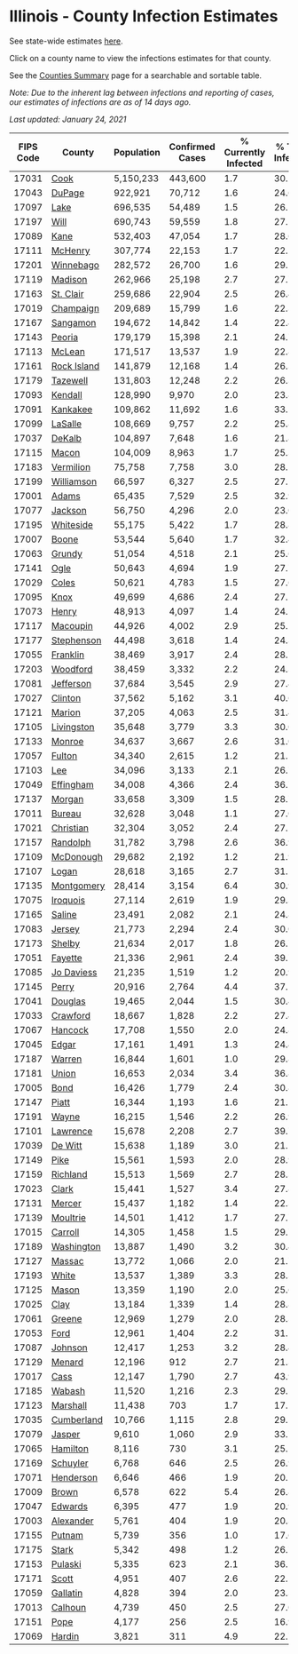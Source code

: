 # Illinois - County Infection Estimates

See state-wide estimates [here](/infections/us-il).

Click on a county name to view the infections estimates for that county.

See the [Counties Summary](/infections/summary-counties) page for a searchable and sortable table.

*Note: Due to the inherent lag between infections and reporting of cases, our estimates of infections are as of 14 days ago.*

*Last updated: January 24, 2021*

|   FIPS Code |                     County |   Population |   Confirmed Cases |   % Currently Infected |   % Total Infected |
|-------------|----------------------------|--------------|-------------------|------------------------|--------------------|
|       17031 |               [Cook](cook) |    5,150,233 |           443,600 |                    1.7 |               30.2 |
|       17043 |           [DuPage](dupage) |      922,921 |            70,712 |                    1.6 |               24.6 |
|       17097 |               [Lake](lake) |      696,535 |            54,489 |                    1.5 |               26.5 |
|       17197 |               [Will](will) |      690,743 |            59,559 |                    1.8 |               27.5 |
|       17089 |               [Kane](kane) |      532,403 |            47,054 |                    1.7 |               28.6 |
|       17111 |         [McHenry](mchenry) |      307,774 |            22,153 |                    1.7 |               22.2 |
|       17201 |     [Winnebago](winnebago) |      282,572 |            26,700 |                    1.6 |               29.2 |
|       17119 |         [Madison](madison) |      262,966 |            25,198 |                    2.7 |               27.7 |
|       17163 |     [St. Clair](st.-clair) |      259,686 |            22,904 |                    2.5 |               26.4 |
|       17019 |     [Champaign](champaign) |      209,689 |            15,799 |                    1.6 |               22.3 |
|       17167 |       [Sangamon](sangamon) |      194,672 |            14,842 |                    1.4 |               22.4 |
|       17143 |           [Peoria](peoria) |      179,179 |            15,398 |                    2.1 |               24.7 |
|       17113 |           [McLean](mclean) |      171,517 |            13,537 |                    1.9 |               22.8 |
|       17161 | [Rock Island](rock-island) |      141,879 |            12,168 |                    1.4 |               26.3 |
|       17179 |       [Tazewell](tazewell) |      131,803 |            12,248 |                    2.2 |               26.3 |
|       17093 |         [Kendall](kendall) |      128,990 |             9,970 |                    2.0 |               23.8 |
|       17091 |       [Kankakee](kankakee) |      109,862 |            11,692 |                    1.6 |               33.5 |
|       17099 |         [LaSalle](lasalle) |      108,669 |             9,757 |                    2.2 |               25.8 |
|       17037 |           [DeKalb](dekalb) |      104,897 |             7,648 |                    1.6 |               21.8 |
|       17115 |             [Macon](macon) |      104,009 |             8,963 |                    1.7 |               25.3 |
|       17183 |     [Vermilion](vermilion) |       75,758 |             7,758 |                    3.0 |               28.5 |
|       17199 |   [Williamson](williamson) |       66,597 |             6,327 |                    2.5 |               27.1 |
|       17001 |             [Adams](adams) |       65,435 |             7,529 |                    2.5 |               32.9 |
|       17077 |         [Jackson](jackson) |       56,750 |             4,296 |                    2.0 |               23.0 |
|       17195 |     [Whiteside](whiteside) |       55,175 |             5,422 |                    1.7 |               28.8 |
|       17007 |             [Boone](boone) |       53,544 |             5,640 |                    1.7 |               32.4 |
|       17063 |           [Grundy](grundy) |       51,054 |             4,518 |                    2.1 |               25.6 |
|       17141 |               [Ogle](ogle) |       50,643 |             4,694 |                    1.9 |               27.7 |
|       17029 |             [Coles](coles) |       50,621 |             4,783 |                    1.5 |               27.6 |
|       17095 |               [Knox](knox) |       49,699 |             4,686 |                    2.4 |               27.2 |
|       17073 |             [Henry](henry) |       48,913 |             4,097 |                    1.4 |               24.5 |
|       17117 |       [Macoupin](macoupin) |       44,926 |             4,002 |                    2.9 |               25.2 |
|       17177 |   [Stephenson](stephenson) |       44,498 |             3,618 |                    1.4 |               24.3 |
|       17055 |       [Franklin](franklin) |       38,469 |             3,917 |                    2.4 |               28.7 |
|       17203 |       [Woodford](woodford) |       38,459 |             3,332 |                    2.2 |               24.3 |
|       17081 |     [Jefferson](jefferson) |       37,684 |             3,545 |                    2.9 |               27.4 |
|       17027 |         [Clinton](clinton) |       37,562 |             5,162 |                    3.1 |               40.6 |
|       17121 |           [Marion](marion) |       37,205 |             4,063 |                    2.5 |               31.4 |
|       17105 |   [Livingston](livingston) |       35,648 |             3,779 |                    3.3 |               30.0 |
|       17133 |           [Monroe](monroe) |       34,637 |             3,667 |                    2.6 |               31.0 |
|       17057 |           [Fulton](fulton) |       34,340 |             2,615 |                    1.2 |               21.5 |
|       17103 |                 [Lee](lee) |       34,096 |             3,133 |                    2.1 |               26.7 |
|       17049 |     [Effingham](effingham) |       34,008 |             4,366 |                    2.4 |               36.7 |
|       17137 |           [Morgan](morgan) |       33,658 |             3,309 |                    1.5 |               28.7 |
|       17011 |           [Bureau](bureau) |       32,628 |             3,048 |                    1.1 |               27.0 |
|       17021 |     [Christian](christian) |       32,304 |             3,052 |                    2.4 |               27.2 |
|       17157 |       [Randolph](randolph) |       31,782 |             3,798 |                    2.6 |               36.9 |
|       17109 |     [McDonough](mcdonough) |       29,682 |             2,192 |                    1.2 |               21.9 |
|       17107 |             [Logan](logan) |       28,618 |             3,165 |                    2.7 |               31.2 |
|       17135 |   [Montgomery](montgomery) |       28,414 |             3,154 |                    6.4 |               30.9 |
|       17075 |       [Iroquois](iroquois) |       27,114 |             2,619 |                    1.9 |               29.3 |
|       17165 |           [Saline](saline) |       23,491 |             2,082 |                    2.1 |               24.8 |
|       17083 |           [Jersey](jersey) |       21,773 |             2,294 |                    2.4 |               30.0 |
|       17173 |           [Shelby](shelby) |       21,634 |             2,017 |                    1.8 |               26.7 |
|       17051 |         [Fayette](fayette) |       21,336 |             2,961 |                    2.4 |               39.7 |
|       17085 |   [Jo Daviess](jo-daviess) |       21,235 |             1,519 |                    1.2 |               20.9 |
|       17145 |             [Perry](perry) |       20,916 |             2,764 |                    4.4 |               37.1 |
|       17041 |         [Douglas](douglas) |       19,465 |             2,044 |                    1.5 |               30.4 |
|       17033 |       [Crawford](crawford) |       18,667 |             1,828 |                    2.2 |               27.4 |
|       17067 |         [Hancock](hancock) |       17,708 |             1,550 |                    2.0 |               24.8 |
|       17045 |             [Edgar](edgar) |       17,161 |             1,491 |                    1.3 |               24.4 |
|       17187 |           [Warren](warren) |       16,844 |             1,601 |                    1.0 |               29.8 |
|       17181 |             [Union](union) |       16,653 |             2,034 |                    3.4 |               36.8 |
|       17005 |               [Bond](bond) |       16,426 |             1,779 |                    2.4 |               30.8 |
|       17147 |             [Piatt](piatt) |       16,344 |             1,193 |                    1.6 |               21.1 |
|       17191 |             [Wayne](wayne) |       16,215 |             1,546 |                    2.2 |               26.9 |
|       17101 |       [Lawrence](lawrence) |       15,678 |             2,208 |                    2.7 |               39.7 |
|       17039 |         [De Witt](de-witt) |       15,638 |             1,189 |                    3.0 |               21.2 |
|       17149 |               [Pike](pike) |       15,561 |             1,593 |                    2.0 |               28.9 |
|       17159 |       [Richland](richland) |       15,513 |             1,569 |                    2.7 |               28.3 |
|       17023 |             [Clark](clark) |       15,441 |             1,527 |                    3.4 |               27.8 |
|       17131 |           [Mercer](mercer) |       15,437 |             1,182 |                    1.4 |               22.3 |
|       17139 |       [Moultrie](moultrie) |       14,501 |             1,412 |                    1.7 |               27.7 |
|       17015 |         [Carroll](carroll) |       14,305 |             1,458 |                    1.5 |               29.7 |
|       17189 |   [Washington](washington) |       13,887 |             1,490 |                    3.2 |               30.4 |
|       17127 |           [Massac](massac) |       13,772 |             1,066 |                    2.0 |               21.7 |
|       17193 |             [White](white) |       13,537 |             1,389 |                    3.3 |               28.3 |
|       17125 |             [Mason](mason) |       13,359 |             1,190 |                    2.0 |               25.6 |
|       17025 |               [Clay](clay) |       13,184 |             1,339 |                    1.4 |               28.8 |
|       17061 |           [Greene](greene) |       12,969 |             1,279 |                    2.0 |               28.3 |
|       17053 |               [Ford](ford) |       12,961 |             1,404 |                    2.2 |               31.5 |
|       17087 |         [Johnson](johnson) |       12,417 |             1,253 |                    3.2 |               28.4 |
|       17129 |           [Menard](menard) |       12,196 |               912 |                    2.7 |               21.3 |
|       17017 |               [Cass](cass) |       12,147 |             1,790 |                    2.7 |               43.9 |
|       17185 |           [Wabash](wabash) |       11,520 |             1,216 |                    2.3 |               29.5 |
|       17123 |       [Marshall](marshall) |       11,438 |               703 |                    1.7 |               17.1 |
|       17035 |   [Cumberland](cumberland) |       10,766 |             1,115 |                    2.8 |               29.5 |
|       17079 |           [Jasper](jasper) |        9,610 |             1,060 |                    2.9 |               33.7 |
|       17065 |       [Hamilton](hamilton) |        8,116 |               730 |                    3.1 |               25.5 |
|       17169 |       [Schuyler](schuyler) |        6,768 |               646 |                    2.5 |               26.9 |
|       17071 |     [Henderson](henderson) |        6,646 |               466 |                    1.9 |               20.2 |
|       17009 |             [Brown](brown) |        6,578 |               622 |                    5.4 |               26.8 |
|       17047 |         [Edwards](edwards) |        6,395 |               477 |                    1.9 |               20.9 |
|       17003 |     [Alexander](alexander) |        5,761 |               404 |                    1.9 |               20.3 |
|       17155 |           [Putnam](putnam) |        5,739 |               356 |                    1.0 |               17.6 |
|       17175 |             [Stark](stark) |        5,342 |               498 |                    1.2 |               26.7 |
|       17153 |         [Pulaski](pulaski) |        5,335 |               623 |                    2.1 |               36.5 |
|       17171 |             [Scott](scott) |        4,951 |               407 |                    2.6 |               22.5 |
|       17059 |       [Gallatin](gallatin) |        4,828 |               394 |                    2.0 |               23.3 |
|       17013 |         [Calhoun](calhoun) |        4,739 |               450 |                    2.5 |               27.0 |
|       17151 |               [Pope](pope) |        4,177 |               256 |                    2.5 |               16.9 |
|       17069 |           [Hardin](hardin) |        3,821 |               311 |                    4.9 |               22.7 |